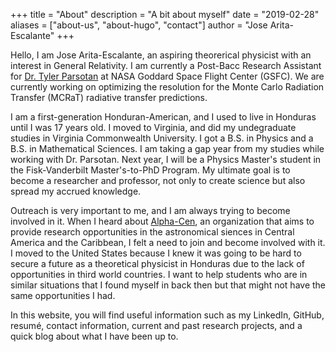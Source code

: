+++
title = "About"
description = "A bit about myself"
date = "2019-02-28"
aliases = ["about-us", "about-hugo", "contact"]
author = "Jose Arita-Escalante"
+++

Hello, I am Jose Arita-Escalante, an aspiring theorerical physicist with an interest in General Relativity. I am currently a Post-Bacc Research Assistant for [Dr. Tyler Parsotan](https://science.gsfc.nasa.gov/sed/bio/tmpataki) at NASA Goddard Space Flight Center (GSFC). We are currently working on optimizing the resolution for the Monte Carlo Radiation Transfer (MCRaT) radiative transfer 
predictions.

I am a first-generation Honduran-American, and I used to live in Honduras until I was 17 years old. I moved to Virginia, and did my undegraduate studies in Virginia Commonwealth University. I got a B.S. in Physics and a 
B.S. in Mathematical Sciences. I am taking a gap year from my studies while working with Dr. Parsotan. Next year, I will be a Physics Master's student in the Fisk-Vanderbilt Master's-to-PhD Program. My ultimate goal is to 
become a researcher and professor, not only to create science but also spread my accrued knowledge. 

Outreach is very important to me, and I am always trying to become involved in it. When I heard about [Alpha-Cen](https://astro.alphacen.org/en/), an organization that aims to provide research opportunities in the 
astronomical siences in Central America and the Caribbean, I felt a need to join and become involved with it. I moved to the United States because I knew it was going to be hard to secure a future as a theoretical physicist 
in Honduras due to the lack of opportunities in third world countries. I want to help students who are in similar situations that I found myself in back then but that might not have the same opportunities I had. 

In this website, you will find useful information such as my LinkedIn, GitHub, resumé, contact information, current and past research projects, and a quick blog about what I have been up to.
